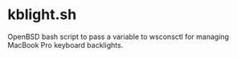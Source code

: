 # kblight.sh
OpenBSD bash script to pass a variable to wsconsctl for managing MacBook Pro keyboard backlights. 

